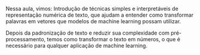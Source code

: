 Nessa aula, vimos:
Introdução de técnicas simples e interpretáveis de representação numérica de texto, que ajudam a entender como transformar palavras em vetores que modelos de machine learning possam utilizar.

Depois da padronização de texto e reduzir sua complexidade com pré-processamento, temos como transformar o texto em números, o que é necessário para qualquer aplicação de machine learning.